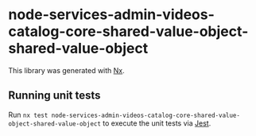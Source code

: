# node-services-admin-videos-catalog-core-shared-value-object-shared-value-object

This library was generated with [Nx](https://nx.dev).

## Running unit tests

Run `nx test node-services-admin-videos-catalog-core-shared-value-object-shared-value-object` to execute the unit tests via [Jest](https://jestjs.io).
